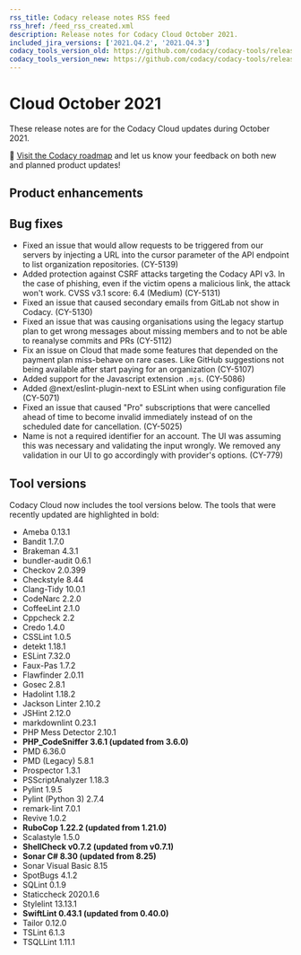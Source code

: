 ```yaml
---
rss_title: Codacy release notes RSS feed
rss_href: /feed_rss_created.xml
description: Release notes for Codacy Cloud October 2021.
included_jira_versions: ['2021.Q4.2', '2021.Q4.3']
codacy_tools_version_old: https://github.com/codacy/codacy-tools/releases/tag/3.9.12
codacy_tools_version_new: https://github.com/codacy/codacy-tools/releases/tag/3.9.48
---
```


# Cloud October 2021

These release notes are for the Codacy Cloud updates during October 2021.

📢 [Visit the Codacy roadmap](https://roadmap.codacy.com) and <span class="skip-vale">let us know</span> your feedback on both new and planned product updates!

<!--TODO Check these issues manually

Jira issues without release notes

Epics:
-   https://codacy.atlassian.net/browse/CY-4995
-   https://codacy.atlassian.net/browse/CY-4617
-   https://codacy.atlassian.net/browse/CY-4408
Bugs and Community Issues:
Others:
-   https://codacy.atlassian.net/browse/CY-5175
-   https://codacy.atlassian.net/browse/CY-5138
-   https://codacy.atlassian.net/browse/CY-5137
-   https://codacy.atlassian.net/browse/CY-5115
-   https://codacy.atlassian.net/browse/CY-5108
-   https://codacy.atlassian.net/browse/CY-5091
-   https://codacy.atlassian.net/browse/CY-5087
-   https://codacy.atlassian.net/browse/CY-5085
-   https://codacy.atlassian.net/browse/CY-5084
-   https://codacy.atlassian.net/browse/CY-5077
-   https://codacy.atlassian.net/browse/CY-5055
-   https://codacy.atlassian.net/browse/CY-3393
-   https://codacy.atlassian.net/browse/CY-3226
-   https://codacy.atlassian.net/browse/CY-1925

Jira issues with disabled release notes

Epics:
-   https://codacy.atlassian.net/browse/CY-4934
-   https://codacy.atlassian.net/browse/CY-4844
-   https://codacy.atlassian.net/browse/CY-4654
-   https://codacy.atlassian.net/browse/CY-4082
-   https://codacy.atlassian.net/browse/CY-3244
Bugs and Community Issues:
-   https://codacy.atlassian.net/browse/CY-5178
-   https://codacy.atlassian.net/browse/CY-5154
-   https://codacy.atlassian.net/browse/CY-5153
-   https://codacy.atlassian.net/browse/CY-5152
-   https://codacy.atlassian.net/browse/CY-5151
-   https://codacy.atlassian.net/browse/CY-5150
-   https://codacy.atlassian.net/browse/CY-5149
-   https://codacy.atlassian.net/browse/CY-5148
-   https://codacy.atlassian.net/browse/CY-5140
-   https://codacy.atlassian.net/browse/CY-5133
-->

## Product enhancements


## Bug fixes

-   Fixed an issue that would allow requests to be triggered from our servers by injecting a URL into the cursor parameter of the API endpoint to list organization repositories. (CY-5139)
-   Added protection against CSRF attacks targeting the Codacy API v3. In the case of phishing, even if the victim opens a malicious link, the attack won't work. CVSS v3.1 score: 6.4 (Medium) (CY-5131)
-   Fixed an issue that caused secondary emails from GitLab not show in Codacy. (CY-5130)
-   Fixed an issue that was causing organisations using the legacy startup plan to get wrong messages about missing members and to not be able to reanalyse commits and PRs  (CY-5112)
-   Fix an issue on Cloud that made some features that depended on the payment plan miss-behave on rare cases. Like GitHub suggestions not being available after start paying for an organization (CY-5107)
-   Added support for the Javascript extension `.mjs`. (CY-5086)
-   Added @next/eslint-plugin-next to ESLint when using configuration file (CY-5071)
-   Fixed an issue that caused "Pro" subscriptions that were cancelled ahead of time to become invalid immediately instead of on the scheduled date for cancellation.  (CY-5025)
-   Name is not a required identifier for an account. The UI was assuming this was necessary and validating the input wrongly. We removed any validation in our UI to go accordingly with provider's options. (CY-779)

## Tool versions

Codacy Cloud now includes the tool versions below. The tools that were recently updated are highlighted in bold:

-   Ameba 0.13.1
-   Bandit 1.7.0
-   Brakeman 4.3.1
-   bundler-audit 0.6.1
-   Checkov 2.0.399
-   Checkstyle 8.44
-   Clang-Tidy 10.0.1
-   CodeNarc 2.2.0
-   CoffeeLint 2.1.0
-   Cppcheck 2.2
-   Credo 1.4.0
-   CSSLint 1.0.5
-   detekt 1.18.1
-   ESLint 7.32.0
-   Faux-Pas 1.7.2
-   Flawfinder 2.0.11
-   Gosec 2.8.1
-   Hadolint 1.18.2
-   Jackson Linter 2.10.2
-   JSHint 2.12.0
-   markdownlint 0.23.1
-   PHP Mess Detector 2.10.1
-   **PHP_CodeSniffer 3.6.1 (updated from 3.6.0)**
-   PMD 6.36.0
-   PMD (Legacy) 5.8.1
-   Prospector 1.3.1
-   PSScriptAnalyzer 1.18.3
-   Pylint 1.9.5
-   Pylint (Python 3) 2.7.4
-   remark-lint 7.0.1
-   Revive 1.0.2
-   **RuboCop 1.22.2 (updated from 1.21.0)**
-   Scalastyle 1.5.0
-   **ShellCheck v0.7.2 (updated from v0.7.1)**
-   **Sonar C# 8.30 (updated from 8.25)**
-   Sonar Visual Basic 8.15
-   SpotBugs 4.1.2
-   SQLint 0.1.9
-   Staticcheck 2020.1.6
-   Stylelint 13.13.1
-   **SwiftLint 0.43.1 (updated from 0.40.0)**
-   Tailor 0.12.0
-   TSLint 6.1.3
-   TSQLLint 1.11.1

